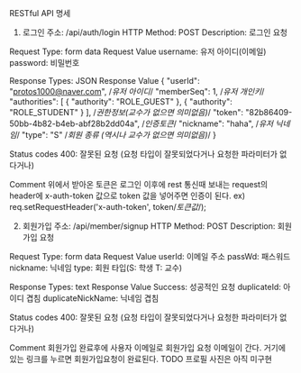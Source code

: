 RESTful API 명세

1. 로그인
주소: /api/auth/login
HTTP Method: POST
Description: 로그인 요청

Request Type: form data
Request Value
username: 유저 아이디(이메일)
password: 비밀번호


Response Types: JSON
Response Value
{
  "userId": "protos1000@naver.com", /*유저 아이디*/
  "memberSeq": 1, /*유저 개인키*/
  "authorities": [
    {
      "authority": "ROLE_GUEST"
    },
    {
      "authority": "ROLE_STUDENT"
    }
  ], /*권한정보(교수가 없으면 의미없음)*/
  "token": "82b86409-50bb-4b82-b4eb-abf28b2dd04a", /*인증토큰*/
  "nickname": "haha", /*유저 닉네임*/
  "type": "S" /*회원 종류 (역시나 교수가 없으면 의미없음)*/
}


Status codes
400: 잘못된 요청 (요청 타입이 잘못되었다거나 요청한 파라미터가 없다거나)

Comment
위에서 받아온 토큰은 로그인 이후에 rest 통신때 보내는 request의 header에
x-auth-token 값으로 token 값을 넣어주면 인증이 된다. 
ex)
req.setRequestHeader('x-auth-token', token/*토큰값*/);

2. 회원가입
주소: /api/member/signup
HTTP Method: POST
Description: 회원가입 요청

Request Type: form data
Request Value
userId: 이메일 주소 
passWd: 패스워드
nickname: 닉네임
type: 회원 타입(S: 학생 T: 교수)

Response Types: text
Response Value
Success: 성공적인 요청
duplicateId: 아이디 겹침
duplicateNickName: 닉네임 겹침

Status codes
400: 잘못된 요청 (요청 타입이 잘못되었다거나 요청한 파라미터가 없다거나)

Comment
회원가입 완료후에 사용자 이메일로 회원가입 요청 이메일이 간다. 거기에 있는 링크를 누르면 회원가입요청이 완료된다.
TODO
프로필 사진은 아직 미구현
